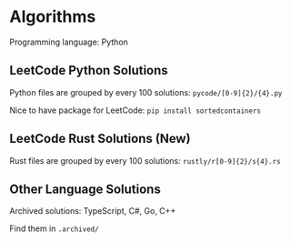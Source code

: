 # Algorithms
Programming language: Python

## LeetCode Python Solutions
Python files are grouped by every 100 solutions: ```pycode/[0-9]{2}/{4}.py```

Nice to have package for LeetCode: ```pip install sortedcontainers```

## LeetCode Rust Solutions (New)
Rust files are grouped by every 100 solutions: ```rustly/r[0-9]{2}/s{4}.rs```

## Other Language Solutions

Archived solutions: TypeScript, C#, Go, C++

Find them in ```.archived/```

